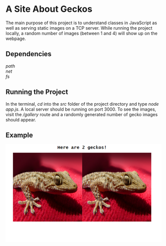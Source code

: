 # A Site About Geckos

The main purpose of this project is to understand classes in JavaScript as well as serving static images on a TCP server. While running the project locally, a random number of images (between 1 and 4) will show up on the webpage.

## Dependencies

*path* </br>
*net* </br>
*fs* 

## Running the Project

In the terminal, *cd* into the *src* folder of the project directory and type *node app.js*. A local server should be running on port 3000. To see the images, visit the */gallery* route and a randomly generated number of gecko images should appear.

## Example

![GeckoImages](GeckoImages.png)
